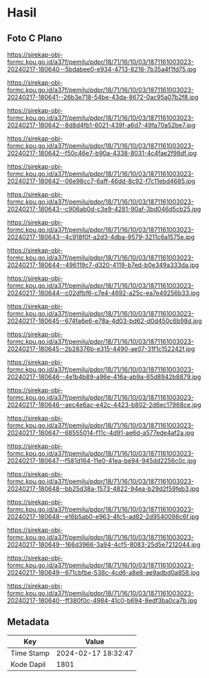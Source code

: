 # Hasil

## Foto C Plano

https://sirekap-obj-formc.kpu.go.id/a37f/pemilu/pdpr/18/71/16/10/03/1871161003023-20240217-180640--5bdabee0-e934-4713-8216-7b35a4f1fd75.jpg

https://sirekap-obj-formc.kpu.go.id/a37f/pemilu/pdpr/18/71/16/10/03/1871161003023-20240217-180641--26b3e718-54be-43da-8672-0ac95a07b2f8.jpg

https://sirekap-obj-formc.kpu.go.id/a37f/pemilu/pdpr/18/71/16/10/03/1871161003023-20240217-180642--8d8d4fb1-6021-439f-a6d7-49fa70a52be7.jpg

https://sirekap-obj-formc.kpu.go.id/a37f/pemilu/pdpr/18/71/16/10/03/1871161003023-20240217-180642--f50c46e7-b90a-4338-8031-4c4fae2f98df.jpg

https://sirekap-obj-formc.kpu.go.id/a37f/pemilu/pdpr/18/71/16/10/03/1871161003023-20240217-180642--06e98cc7-6aff-46dd-8c92-f7c11ebd4685.jpg

https://sirekap-obj-formc.kpu.go.id/a37f/pemilu/pdpr/18/71/16/10/03/1871161003023-20240217-180643--c906ab0d-c3e9-4281-90af-3bd046d5cb25.jpg

https://sirekap-obj-formc.kpu.go.id/a37f/pemilu/pdpr/18/71/16/10/03/1871161003023-20240217-180643--4c918f0f-a2d3-4dba-9579-3211c6a1575e.jpg

https://sirekap-obj-formc.kpu.go.id/a37f/pemilu/pdpr/18/71/16/10/03/1871161003023-20240217-180644--496119c7-d320-4119-b7ed-b0e349a333da.jpg

https://sirekap-obj-formc.kpu.go.id/a37f/pemilu/pdpr/18/71/16/10/03/1871161003023-20240217-180644--c02dfbf6-c7e4-4692-a25c-ea7e49256b33.jpg

https://sirekap-obj-formc.kpu.go.id/a37f/pemilu/pdpr/18/71/16/10/03/1871161003023-20240217-180645--674fa6e6-e78a-4d03-bd62-d0d450c6b98d.jpg

https://sirekap-obj-formc.kpu.go.id/a37f/pemilu/pdpr/18/71/16/10/03/1871161003023-20240217-180645--2b28376b-e315-4490-ae07-31f1c152242f.jpg

https://sirekap-obj-formc.kpu.go.id/a37f/pemilu/pdpr/18/71/16/10/03/1871161003023-20240217-180646--4e1b4b89-a96e-416a-ab9a-65d8942b8879.jpg

https://sirekap-obj-formc.kpu.go.id/a37f/pemilu/pdpr/18/71/16/10/03/1871161003023-20240217-180646--aec4e6ac-e42c-4423-b802-2d6ec17968ce.jpg

https://sirekap-obj-formc.kpu.go.id/a37f/pemilu/pdpr/18/71/16/10/03/1871161003023-20240217-180647--68555014-f11c-4d91-ae6d-a577ede4af2a.jpg

https://sirekap-obj-formc.kpu.go.id/a37f/pemilu/pdpr/18/71/16/10/03/1871161003023-20240217-180647--f581d164-11e0-41ea-be94-945dd2256c0c.jpg

https://sirekap-obj-formc.kpu.go.id/a37f/pemilu/pdpr/18/71/16/10/03/1871161003023-20240217-180648--bb25d38a-1573-4822-94ea-b29d2f59feb3.jpg

https://sirekap-obj-formc.kpu.go.id/a37f/pemilu/pdpr/18/71/16/10/03/1871161003023-20240217-180648--e16b5ab0-e963-4fc5-ad82-2d9540098c6f.jpg

https://sirekap-obj-formc.kpu.go.id/a37f/pemilu/pdpr/18/71/16/10/03/1871161003023-20240217-180649--166d3966-3a94-4cf5-8083-25d5e7212044.jpg

https://sirekap-obj-formc.kpu.go.id/a37f/pemilu/pdpr/18/71/16/10/03/1871161003023-20240217-180649--671cbfbe-538c-4cd6-a8e8-ae9adbd0a858.jpg

https://sirekap-obj-formc.kpu.go.id/a37f/pemilu/pdpr/18/71/16/10/03/1871161003023-20240217-180640--ff380f0c-4984-41c0-b694-8edf3ba0ca7b.jpg


## Metadata

| Key        | Value               |
| ---------- | ------------------- |
| Time Stamp | 2024-02-17 18:32:47 |
| Kode Dapil | 1801                |



